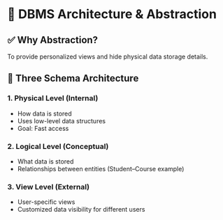 # 🧠 DBMS Architecture & Abstraction

## ✅ Why Abstraction?
To provide personalized views and hide physical data storage details.

## 🔹 Three Schema Architecture

### 1. Physical Level (Internal)
- How data is stored
- Uses low-level data structures
- Goal: Fast access

### 2. Logical Level (Conceptual)
- What data is stored
- Relationships between entities (Student–Course example)

### 3. View Level (External)
- User-specific views
- Customized data visibility for different users
